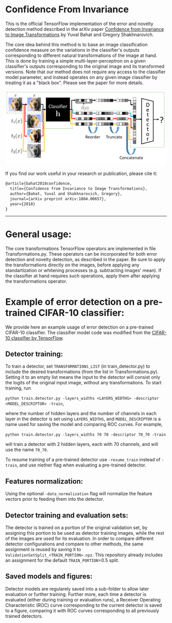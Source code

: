 # Confidence From Invariance
This is the official TensorFlow implementation of the error and novelty detection method described in the arXiv paper [Confidence from Invariance to Image Transformations](https://arxiv.org/abs/1804.00657) by Yuval Bahat and Gregory Shakhnarovich.

The core idea behind this method is to base an image classification confidence measure on the variations in the classifier's outputs corresponding to different natural transformations of the image at hand. This is done by training a simple multi-layer-perceptron on a given classifier's outputs corresponding to the original image and its transformed versions. Note that our method does not require any access to the classifier model parameter, and instead operates on any given image classifier by treating it as a "black box". Please see the paper for more details.

![sketch](system-overview.png)

If you find our work useful in your research or publication, please cite it:

```
@article{bahat2018confidence,
  title={Confidence from Invariance to Image Transformations},
  author={Bahat, Yuval and Shakhnarovich, Gregory},
  journal={arXiv preprint arXiv:1804.00657},
  year={2018}
}
```
----------
# General usage:
The core transformations TensorFlow operators are implemented in file Transformations.py. These operators can be incorporated for both error detection and novelty detection, as described in the paper. Be sure to apply the transformations directly on the images, before applying any standartization or whitening processes (e.g. subtracting images' mean). If the classifier at hand requires such operations, apply them after applying the transformations operator.

# Example of error detection on a pre-trained CIFAR-10 classifier:
We provide here an example usage of error detection on a pre-trained CIFAR-10 classifier. The classifier model code was modified from the [CIFAR-10 classifier by TensorFlow](https://github.com/tensorflow/models/tree/master/tutorials/image/cifar10).

## Detector training:
To train a detector, set ```TRANSFORMATIONS_LIST``` (in train_detector.py) to include the desired transformations (from the list in Transformations.py). Setting it to an empty list means the input to the detector will consist only the logits of the original input image, without any transformations. To start training, run

```python train.detector.py -layers_widths <LAYERS_WIDTHS> -descriptor <MODEL_DESCRIPTOR> -train```,

where the number of hidden layers and the number of channels in each layer in the detector is set using ```LAYERS_WIDTHS```, and ```MODEL_DESCRIPTOR``` is a name used for saving the model and comparing ROC curves. For example,

```python train.detector.py -layers_widths 70 70 -descriptor 70_70 -train```

will train a detector with 2 hidden layers, each with 70 channels, and will use the name ```70_70```.

To resume training of a pre-trained detector use ```-resume_train``` instead of ```-train```, and use niether flag when evaluating a pre-trained detector.

## Features normalization:
Using the optional ```-data_normalization``` flag will normalize the feature vectors prior to feeding them into the detector.

## Detector training and evaluation sets:
The detector is trained on a portion of the original validation set, by assigning this portion to be used as detector training images, while the rest of the images are used for its evaluation. In order to compare different detector configurations and compare to other methods, the same assignment is reused by saving it to ```ValidationSetSplit_<TRAIN_PORTION>.npz```. This repository already includes an assignment for the default ```TRAIN_PORTION```=0.5 split.

## Saved models and figures:
Detector models are regularely saved into a sub-folder to allow later evaluation or further training. Further more, each time a detector is evaluated (either during training or evaluation runs), a Receiver Operating Characteristic (ROC) curve corresponding to the current detector is saved to a figure, comparing it with ROC curves corresponding to all previously trained detectors.
